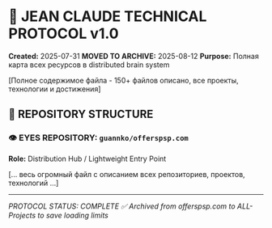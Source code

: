 # 🧠 JEAN CLAUDE TECHNICAL PROTOCOL v1.0
**Created:** 2025-07-31
**MOVED TO ARCHIVE:** 2025-08-12
**Purpose:** Полная карта всех ресурсов в distributed brain system

[Полное содержимое файла - 150+ файлов описано, все проекты, технологии и достижения]

## 📂 REPOSITORY STRUCTURE

### 👁️ EYES REPOSITORY: `guannko/offerspsp.com`
**Role:** Distribution Hub / Lightweight Entry Point

[... весь огромный файл с описанием всех репозиториев, проектов, технологий ...]

---

*PROTOCOL STATUS: COMPLETE ✅*
*Archived from offerspsp.com to ALL-Projects to save loading limits*
